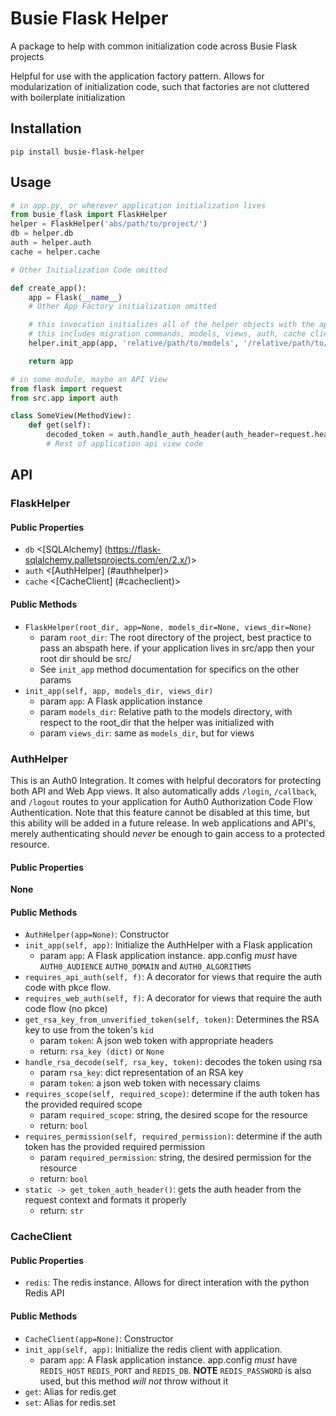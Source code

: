 # Busie Flask Helper

A package to help with common initialization code across Busie Flask projects

Helpful for use with the application factory pattern.
Allows for modularization of initialization code, such that factories are not cluttered with boilerplate initialization

## Installation

`pip install busie-flask-helper`

## Usage

```python
# in app.py, or wherever application initialization lives
from busie_flask import FlaskHelper
helper = FlaskHelper('abs/path/to/project/')
db = helper.db
auth = helper.auth
cache = helper.cache

# Other Initialization Code omitted

def create_app():
    app = Flask(__name__)
    # Other App Factory initialization omitted

    # this invocation initializes all of the helper objects with the application
    # this includes migration commands, models, views, auth, cache client, orm
    helper.init_app(app, 'relative/path/to/models', '/relative/path/to/views')

    return app

# in some module, maybe an API View
from flask import request
from src.app import auth

class SomeView(MethodView):
    def get(self):
        decoded_token = auth.handle_auth_header(auth_header=request.headers.get('Authorization'))
        # Rest of application api view code
```

## API

### FlaskHelper

#### Public Properties
* `db` <[SQLAlchemy] (https://flask-sqlalchemy.palletsprojects.com/en/2.x/)>
* `auth` <[AuthHelper] (#authhelper)>
* `cache` <[CacheClient] (#cacheclient)>

#### Public Methods
* `FlaskHelper(root_dir, app=None, models_dir=None, views_dir=None)`
    * param `root_dir`: The root directory of the project, best practice to pass an abspath here. if your application lives in src/app then your root dir should be src/
    * See `init_app` method documentation for specifics on the other params
* `init_app(self, app, models_dir, views_dir)`
    * param `app`: A Flask application instance
    * param `models_dir`: Relative path to the models directory, with respect to the root_dir that the helper was initialized with
    * param `views_dir`: same as `models_dir`, but for views


### AuthHelper
This is an Auth0 Integration. It comes with helpful decorators for protecting both API and Web App views. It also automatically adds `/login`, `/callback`, and `/logout` routes to your application for Auth0 Authorization Code Flow Authentication. Note that this feature cannot be disabled at this time, but this ability will be added in a future release. In web applications and API's, merely authenticating should *never* be enough to gain access to a protected resource. 

#### Public Properties
**None**

#### Public Methods
* `AuthHelper(app=None)`: Constructor
* `init_app(self, app)`: Initialize the AuthHelper with a Flask application
    * param `app`: A Flask application instance. app.config _must_ have `AUTH0_AUDIENCE` `AUTH0_DOMAIN` and `AUTH0_ALGORITHMS`
* `requires_api_auth(self, f)`: A decorator for views that require the auth code with pkce flow.
* `requires_web_auth(self, f)`: A decorator for views that require the auth code flow (no pkce)
* `get_rsa_key_from_unverified_token(self, token)`: Determines the RSA key to use from the token's `kid`
    * param `token`: A json web token with appropriate headers
    * return: `rsa_key (dict)` or `None`
* `handle_rsa_decode(self, rsa_key, token)`: decodes the token using rsa
    * param `rsa_key`: dict representation of an RSA key
    * param `token`: a json web token with necessary claims
* `requires_scope(self, required_scope)`: determine if the auth token has the provided required scope
    * param `required_scope`: string, the desired scope for the resource
    * return: `bool`
* `requires_permission(self, required_permission)`: determine if the auth token has the provided required permission
    * param `required_permission`: string, the desired permission for the resource
    * return: `bool`
* `static -> get_token_auth_header()`: gets the auth header from the request context and formats it properly
    * return: `str`

### CacheClient

#### Public Properties
* `redis`: The redis instance. Allows for direct interation with the python Redis API

#### Public Methods
* `CacheClient(app=None)`: Constructor
* `init_app(self, app)`: Initialize the redis client with application.
    * param `app`: A Flask application instance. app.config _must_ have `REDIS_HOST` `REDIS_PORT` and `REDIS_DB`. **NOTE** `REDIS_PASSWORD` is also used, but this method _will not_ throw without it
* `get`: Alias for redis.get
* `set`: Alias for redis.set
 
